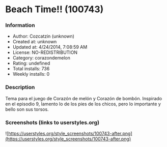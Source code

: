 # Beach Time!! (100743)

### Information
- Author: Cozcatzin (unknown)
- Created at: unknown
- Updated at: 4/24/2014, 7:08:59 AM
- License: NO-REDISTRIBUTION
- Category: corazondemelon
- Rating: undefined
- Total installs: 736
- Weekly installs: 0


### Description
Tema para el juego de Corazón de melón y Corazón de bombón. Inspirado en el episodio 9, lamento lo de los pies de los chicos, pero lo importante y bello son sus torsos.


### Screenshots (links to userstyles.org)
![https://userstyles.org/style_screenshots/100743-after.png](https://userstyles.org/style_screenshots/100743-after.png)


